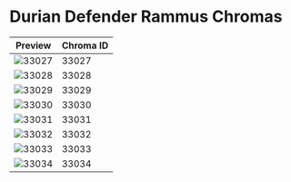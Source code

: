 # Durian Defender Rammus Chromas

| Preview | Chroma ID |
|---------|-----------|
| ![33027](https://raw.communitydragon.org/latest/plugins/rcp-be-lol-game-data/global/default/v1/champion-chroma-images/33/33027.png) | 33027 |
| ![33028](https://raw.communitydragon.org/latest/plugins/rcp-be-lol-game-data/global/default/v1/champion-chroma-images/33/33028.png) | 33028 |
| ![33029](https://raw.communitydragon.org/latest/plugins/rcp-be-lol-game-data/global/default/v1/champion-chroma-images/33/33029.png) | 33029 |
| ![33030](https://raw.communitydragon.org/latest/plugins/rcp-be-lol-game-data/global/default/v1/champion-chroma-images/33/33030.png) | 33030 |
| ![33031](https://raw.communitydragon.org/latest/plugins/rcp-be-lol-game-data/global/default/v1/champion-chroma-images/33/33031.png) | 33031 |
| ![33032](https://raw.communitydragon.org/latest/plugins/rcp-be-lol-game-data/global/default/v1/champion-chroma-images/33/33032.png) | 33032 |
| ![33033](https://raw.communitydragon.org/latest/plugins/rcp-be-lol-game-data/global/default/v1/champion-chroma-images/33/33033.png) | 33033 |
| ![33034](https://raw.communitydragon.org/latest/plugins/rcp-be-lol-game-data/global/default/v1/champion-chroma-images/33/33034.png) | 33034 |